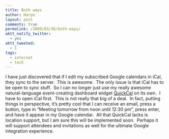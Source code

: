 ```yaml
---
title: Both ways
author: Harpo
layout: post
comments: true
permalink: /2009/03/30/both-ways/
aktt_notify_twitter:
  - yes
aktt_tweeted:
  - 1
tags:
  - internet
  - tech
---
```

I have just discovered that if I edit my subscribed Google calendars in iCal, they sync to the server.  This is awesome.  The only issue is that iCal has to be open to sync stuff.  So I can no longer just use my really awesome natural-language event-creating dashboard widget <a href="http://smellypuppy.com/wp/?page_id=29" target="_blank">QuickCal</a> on its own.  I have to open iCal first.  This is not really that big of a deal.  In fact, putting things in perspective, it&#8217;s pretty cool that I can receive an email, press a button, type in &#8220;Meeting tomorrow from noon until 12:30 pm&#8221;, press enter, and have it appear in my Google calendar.  All that QuickCal lacks is location support, but I am sure this will be implemented soon.  Perhaps it will support attendees and invitations as well for the ultimate Google integration experience.